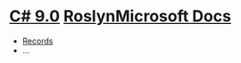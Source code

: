 # [C# 9.0](#README.ipynb) [Roslyn](https://github.com/dotnet/roslyn/blob/master/docs/Language%20Feature%20Status.md)[Microsoft Docs](https://docs.microsoft.com/de-de/dotnet/csharp/whats-new/csharp-9)

* [Records](Records.ipynb)
* ...
